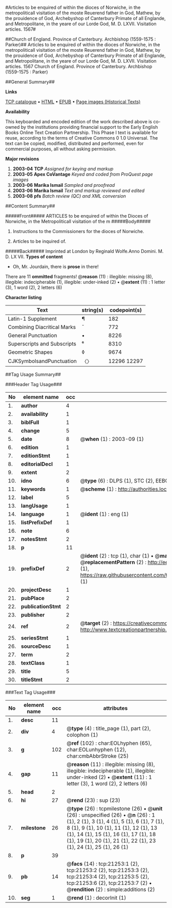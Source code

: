 #Articles to be enquired of within the dioces of Norwiche, in the metropoliticall visitation of the moste Reuerend father in God, Mathew, by the prouidence of God, Archebyshop of Canterbury Primate of all Englande, and Metropolitane, in the yeare of our Lorde God, M. D. LXVII. Visitation articles. 1567#

##Church of England. Province of Canterbury. Archbishop (1559-1575 : Parker)##
Articles to be enquired of within the dioces of Norwiche, in the metropoliticall visitation of the moste Reuerend father in God, Mathew, by the prouidence of God, Archebyshop of Canterbury Primate of all Englande, and Metropolitane, in the yeare of our Lorde God, M. D. LXVII.
Visitation articles. 1567
Church of England. Province of Canterbury. Archbishop (1559-1575 : Parker)

##General Summary##

**Links**

[TCP catalogue](http://www.ota.ox.ac.uk/tcp/)  • 
[HTML](http://tei.it.ox.ac.uk/tcp/Texts-HTML/free/A00/A00229.html)  • 
[EPUB](http://tei.it.ox.ac.uk/tcp/Texts-EPUB/free/A00/A00229.epub) • 
[Page images (Historical Texts)](https://data.historicaltexts.jisc.ac.uk/view?pubId=eebo-99855751e&pageId=eebo-99855751e-21253-1)

**Availability**

This keyboarded and encoded edition of the
	       work described above is co-owned by the institutions
	       providing financial support to the Early English Books
	       Online Text Creation Partnership. This Phase I text is
	       available for reuse, according to the terms of Creative
	       Commons 0 1.0 Universal. The text can be copied,
	       modified, distributed and performed, even for
	       commercial purposes, all without asking permission.

**Major revisions**

1. __2003-04__ __TCP__ *Assigned for keying and markup*
1. __2003-05__ __Apex CoVantage__ *Keyed and coded from ProQuest page images*
1. __2003-06__ __Marika Ismail__ *Sampled and proofread*
1. __2003-06__ __Marika Ismail__ *Text and markup reviewed and edited*
1. __2003-08__ __pfs__ *Batch review (QC) and XML conversion*

##Content Summary##

#####Front#####
ARTICLES to be enquired of within the Dioces of Norwiche, in the Metropoliticall visitation of the m
#####Body#####

1. Instructions to the Commissioners for the dioces of Norwiche.

1. Articles to be inquired of.

#####Back#####
Imprinted at London by Reginald Wolfe.Anno Domini. M. D. LX VII.
**Types of content**

  * Oh, Mr. Jourdain, there is **prose** in there!

There are 11 **ommitted** fragments! 
 @__reason__ (11) : illegible: missing (8), illegible: indecipherable (1), illegible: under-inked (2)  •  @__extent__ (11) : 1 letter (3), 1 word (2), 2 letters (6)

**Character listing**


|Text|string(s)|codepoint(s)|
|---|---|---|
|Latin-1 Supplement|¶|182|
|Combining             Diacritical Marks|̄|772|
|General Punctuation|•|8226|
|Superscripts             and Subscripts|⁶|8310|
|Geometric Shapes|◊|9674|
|CJKSymbolsandPunctuation|〈〉|12296 12297|

##Tag Usage Summary##

###Header Tag Usage###

|No|element name|occ|attributes|
|---|---|---|---|
|1.|__author__|4||
|2.|__availability__|1||
|3.|__biblFull__|1||
|4.|__change__|5||
|5.|__date__|8| @__when__ (1) : 2003-09 (1)|
|6.|__edition__|1||
|7.|__editionStmt__|1||
|8.|__editorialDecl__|1||
|9.|__extent__|2||
|10.|__idno__|6| @__type__ (6) : DLPS (1), STC (2), EEBO-CITATION (1), PROQUEST (1), VID (1)|
|11.|__keywords__|1| @__scheme__ (1) : http://authorities.loc.gov/ (1)|
|12.|__label__|5||
|13.|__langUsage__|1||
|14.|__language__|1| @__ident__ (1) : eng (1)|
|15.|__listPrefixDef__|1||
|16.|__note__|6||
|17.|__notesStmt__|2||
|18.|__p__|11||
|19.|__prefixDef__|2| @__ident__ (2) : tcp (1), char (1)  •  @__matchPattern__ (2) : ([0-9\-]+):([0-9IVX]+) (1), (.+) (1)  •  @__replacementPattern__ (2) : http://eebo.chadwyck.com/downloadtiff?vid=$1&page=$2 (1), https://raw.githubusercontent.com/textcreationpartnership/Texts/master/tcpchars.xml#$1 (1)|
|20.|__projectDesc__|1||
|21.|__pubPlace__|2||
|22.|__publicationStmt__|2||
|23.|__publisher__|2||
|24.|__ref__|2| @__target__ (2) : https://creativecommons.org/publicdomain/zero/1.0/ (1), http://www.textcreationpartnership.org/docs/. (1)|
|25.|__seriesStmt__|1||
|26.|__sourceDesc__|1||
|27.|__term__|2||
|28.|__textClass__|1||
|29.|__title__|5||
|30.|__titleStmt__|2||


###Text Tag Usage###

|No|element name|occ|attributes|
|---|---|---|---|
|1.|__desc__|11||
|2.|__div__|4| @__type__ (4) : title_page (1), part (2), colophon (1)|
|3.|__g__|102| @__ref__ (102) : char:EOLhyphen (65), char:EOLunhyphen (12), char:cmbAbbrStroke (25)|
|4.|__gap__|11| @__reason__ (11) : illegible: missing (8), illegible: indecipherable (1), illegible: under-inked (2)  •  @__extent__ (11) : 1 letter (3), 1 word (2), 2 letters (6)|
|5.|__head__|2||
|6.|__hi__|27| @__rend__ (23) : sup (23)|
|7.|__milestone__|26| @__type__ (26) : tcpmilestone (26)  •  @__unit__ (26) : unspecified (26)  •  @__n__ (26) : 1 (1), 2 (1), 3 (1), 4 (1), 5 (1), 6 (1), 7 (1), 8 (1), 9 (1), 10 (1), 11 (1), 12 (1), 13 (1), 14 (1), 15 (1), 16 (1), 17 (1), 18 (1), 19 (1), 20 (1), 21 (1), 22 (1), 23 (1), 24 (1), 25 (1), 26 (1)|
|8.|__p__|39||
|9.|__pb__|14| @__facs__ (14) : tcp:21253:1 (2), tcp:21253:2 (2), tcp:21253:3 (2), tcp:21253:4 (2), tcp:21253:5 (2), tcp:21253:6 (2), tcp:21253:7 (2)  •  @__rendition__ (2) : simple:additions (2)|
|10.|__seg__|1| @__rend__ (1) : decorInit (1)|
